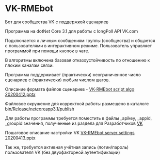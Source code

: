 # VK-RMEbot
Бот для сообщества VK с поддержкой сценариев

Программа на dotNet Core 3.1 для работы с longPoll API VK.com

Подключается к личным сообщениям группы (сообщества) и общается с пользователями в интерактивном режиме.
Пользователь управляет программой при помощи кнопок в чате.

В алгоритмы включена базовая отказоустойчивость по отношению к плохим каналам связи.

Программа поддерживает (практически) неограниченное число сценариев с (практически) любым числом шагов.

Описание формата файлов сценариев - [VK-RMEbot script algo 20200412.pptx](VK-RMEbot%20script%20algo%2020200412.pptx)

Файловое окружение для корректной работы размещено в каталоге [bin/Release/netcoreapp3.1/publish](bin/Release/netcoreapp3.1/publish)

Для работы программы требуется поместить в файлы _apikey, _appid, _groupid значения, полученные из раздела для Разработчиков [VK](https://vk.com/dev)

Пошаговое описание настройки VK [VK-RMEbot server settings 20200413.pptx](VK-RMEbot%20server%20settings%2020200413.pptx)

Так же, требуется активная учётная запись (логин/пароль) пользователя VK (без двухфакторной аутентификации)

